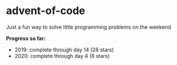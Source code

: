 # advent-of-code

Just a fun way to solve little programming problems on the weekend

**Progress so far:** 
* 2019: complete through day 14 (28 stars)
* 2020: complete through day 4 (8 stars)

